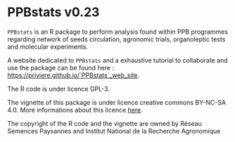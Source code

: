 # PPBstats v0.23

`PPBstats` is an R package to perform analysis found within PPB programmes regarding network of seeds circulation, agronomic trials, organoleptic tests and molecular experiments.

A website dedicated to `PPBstats` and a exhaustive tutorial to collaborate and use the package can be found here : https://priviere.github.io/`PPBstats`_web_site.

The R code is under licence GPL-3.

The vignette of this package is under licence creative commons BY-NC-SA 4.0. 
More informations about this licence [here](http://creativecommons.org/licenses/by-nc-sa/4.0/).

The copyright of the R code and the vignette are owned by Réseau Semences Paysannes and Institut National de la Recherche Agronomique

